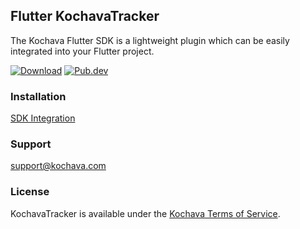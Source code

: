 ## Flutter KochavaTracker
The Kochava Flutter SDK is a lightweight plugin which can be easily integrated into your Flutter project.

[![Download](https://img.shields.io/github/v/release/Kochava/Flutter-KochavaTracker-Releases?include_prereleases&sort=semver)](https://github.com/Kochava/Flutter-KochavaTracker-Releases/releases)
[![Pub.dev](https://img.shields.io/pub/v/kochava_tracker)](https://pub.dev/packages/kochava_tracker)

### Installation
[SDK Integration](https://support.kochava.com/sdk-integration/flutter-sdk-integration/)

### Support
support@kochava.com

### License
KochavaTracker is available under the [Kochava Terms of Service](https://www.kochava.com/terms-of-service/).
